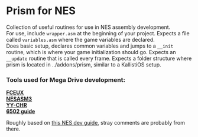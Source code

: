 # Prism for NES
Collection of useful routines for use in NES assembly development.  
For use, include `wrapper.asm` at the beginning of your project.
Expects a file called `variables.asm` where the game variables are declared.  
Does basic setup, declares common variables and jumps to a `__init` routine, which is where your game initialization should go. 
Expects an `__update` routine that is called every frame.
Expects a folder structure where prism is located in ../addons/prism, similar to a KallistiOS setup.  

### Tools used for Mega Drive development:
[__FCEUX__](http://www.fceux.com/web/home.html)  
[__NESASM3__](http://www.nespowerpak.com/nesasm/NESASM3.zip)  
[__YY-CHR__](https://www.romhacking.net/utilities/119/)  
[__6502 guide__](http://nesdev.com/6502guid.txt)

Roughly based on [this NES dev guide](http://www.vbforums.com/showthread.php?858389-NES-6502-Programming-Tutorial-Part-1-Getting-Started), stray comments are probably from there.